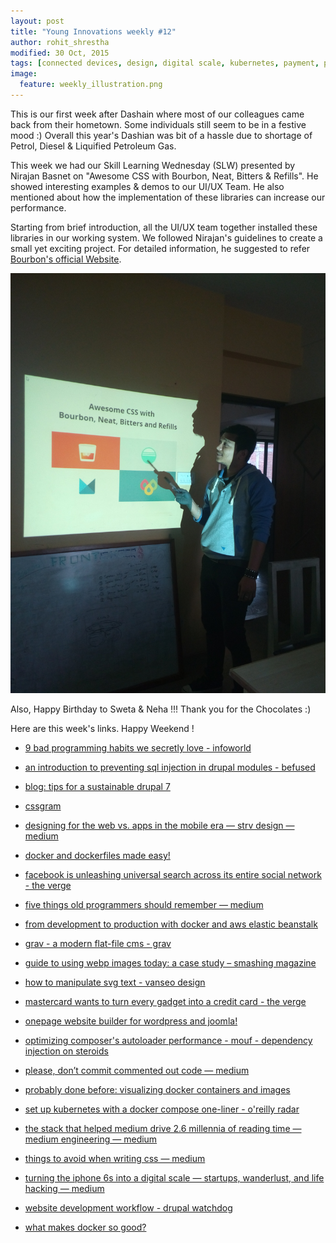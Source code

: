 ```yaml
---
layout: post
title: "Young Innovations weekly #12"
author: rohit_shrestha
modified: 30 Oct, 2015
tags: [connected devices, design, digital scale, kubernetes, payment, posts, ui, users, ux, website, cms, coding, composer, container, css, cssfilters, development, development workflow, devops, docker, drupal, ecs, facebook, gadget payment, html, iphone, iphone 6s, laravel, mastercard, medium, mobileapps, onepager, php, programming, programminghabits, search, security, site builder, sustainable website, svgtexts, webpimage, wordpress]
image:
  feature: weekly_illustration.png
---
```


This is our first week after Dashain where most of our colleagues came back from their hometown. Some individuals still seem to be in a festive mood :) Overall this year's Dashian was bit of a hassle due to shortage of Petrol, Diesel & Liquified Petroleum Gas.

This week we had our Skill Learning Wednesday (SLW) presented by Nirajan Basnet on "Awesome CSS with Bourbon, Neat, Bitters & Refills". He showed interesting examples & demos to our UI/UX Team. He also mentioned about how the implementation of these libraries can increase our performance.

<!--more-->

Starting from brief introduction, all the UI/UX team together installed these libraries in our working system. We followed Nirajan's guidelines to create a small yet exciting project. For detailed information, he suggested to refer [Bourbon's official Website](http://www.bourbon.io).

![SLW photo](/images/weekly12/nirajan-presentation.jpg)

Also, Happy Birthday to Sweta & Neha !!! Thank you for the Chocolates :)

Here are this week's links. Happy Weekend !


* [9 bad programming habits we secretly love - infoworld](http://www.infoworld.com/article/2992566/application-development/9-bad-programming-habits-we-secretly-love.html)

* [an introduction to preventing sql injection in drupal modules - befused](http://befused.com/drupal/sql-injection)

* [blog: tips for a sustainable drupal 7 ](https://openconcept.ca/blog/mike/tips-sustainable-drupal-7-8-website)

* [cssgram](http://una.im/CSSgram/?utm_source=html5weekly)

* [designing for the web vs. apps in the mobile era — strv design — medium](https://medium.com/strv-design/designing-for-web-vs-apps-in-the-mobile-era-a7c2fff654df)

* [docker and dockerfiles made easy!](http://www.sitepoint.com/docker-and-dockerfiles-made-easy/)

* [facebook is unleashing universal search across its entire social network - the verge](http://www.theverge.com/2015/10/22/9587122/new-facebook-search-all-public-posts)

* [five things old programmers should remember — medium](https://medium.com/@garywiz/five-things-old-programmers-need-to-remember-e78caf0b0973)

* [from development to production with docker and aws elastic beanstalk](http://engineering.facile.it/from-development-to-production-with-docker-and-amazon-ecs/)

* [grav - a modern flat-file cms - grav](http://getgrav.org/)

* [guide to using webp images today: a case study – smashing magazine](http://www.smashingmagazine.com/2015/10/webp-images-and-performance/?utm_source=html5weekly)

* [how to manipulate svg text - vanseo design](http://vanseodesign.com/web-design/how-to-manipulate-svg-text/)

* [mastercard wants to turn every gadget into a credit card - the verge](http://www.theverge.com/2015/10/26/9615746/mastercard-enabling-wireless-payment-through-iot-devices)

* [onepage website builder for wordpress and joomla!](http://getonepager.com/)

* [optimizing composer's autoloader performance - mouf - dependency injection on steroids](http://mouf-php.com/optimizing-composer-autoloader-performance)

* [please, don’t commit commented out code — medium](https://medium.com/@kentcdodds/please-don-t-commit-commented-out-code-53d0b5b26d5f)

* [probably done before: visualizing docker containers and images](http://merrigrove.blogspot.co.uk/2015/10/visualizing-docker-containers-and-images.html)

* [set up kubernetes with a docker compose one-liner - o'reilly radar](http://radar.oreilly.com/2015/07/set-up-kubernetes-with-a-docker-compose-one-liner.html)

* [the stack that helped medium drive 2.6 millennia of reading time — medium engineering — medium](https://medium.com/medium-eng/the-stack-that-helped-medium-drive-2-6-millennia-of-reading-time-e56801f7c492)

* [things to avoid when writing css — medium](https://medium.com/@Heydon/things-to-avoid-when-writing-css-1a222c43c28f)

* [turning the iphone 6s into a digital scale — startups, wanderlust, and life hacking — medium](https://medium.com/swlh/turning-the-iphone-6s-into-a-digital-scale-f2197dc2b6e7)

* [website development workflow - drupal watchdog](https://drupalwatchdog.com/volume-5/issue-2/website-development-workflow)

* [what makes docker so good?](http://www.schibsted.pl/2015/10/what-makes-docker-so-good/)